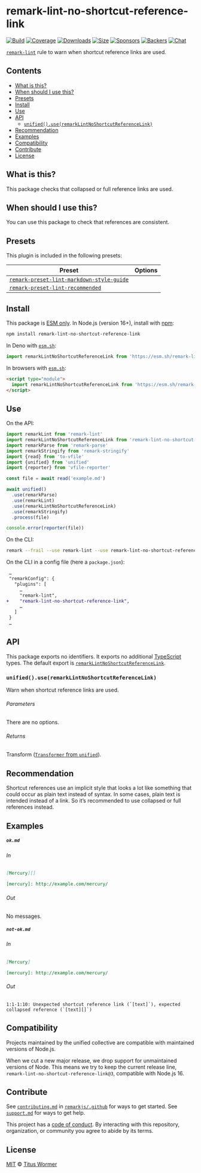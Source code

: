 <!--This file is generated-->

# remark-lint-no-shortcut-reference-link

[![Build][badge-build-image]][badge-build-url]
[![Coverage][badge-coverage-image]][badge-coverage-url]
[![Downloads][badge-downloads-image]][badge-downloads-url]
[![Size][badge-size-image]][badge-size-url]
[![Sponsors][badge-funding-sponsors-image]][badge-funding-url]
[![Backers][badge-funding-backers-image]][badge-funding-url]
[![Chat][badge-chat-image]][badge-chat-url]

[`remark-lint`][github-remark-lint] rule to warn when shortcut reference links are used.

## Contents

* [What is this?](#what-is-this)
* [When should I use this?](#when-should-i-use-this)
* [Presets](#presets)
* [Install](#install)
* [Use](#use)
* [API](#api)
  * [`unified().use(remarkLintNoShortcutReferenceLink)`](#unifieduseremarklintnoshortcutreferencelink)
* [Recommendation](#recommendation)
* [Examples](#examples)
* [Compatibility](#compatibility)
* [Contribute](#contribute)
* [License](#license)

## What is this?

This package checks that collapsed or full reference links are used.

## When should I use this?

You can use this package to check that references are consistent.

## Presets

This plugin is included in the following presets:

| Preset | Options |
| - | - |
| [`remark-preset-lint-markdown-style-guide`](https://github.com/remarkjs/remark-lint/tree/main/packages/remark-preset-lint-markdown-style-guide) | |
| [`remark-preset-lint-recommended`](https://github.com/remarkjs/remark-lint/tree/main/packages/remark-preset-lint-recommended) | |

## Install

This package is [ESM only][github-gist-esm].
In Node.js (version 16+),
install with [npm][npm-install]:

```sh
npm install remark-lint-no-shortcut-reference-link
```

In Deno with [`esm.sh`][esm-sh]:

```js
import remarkLintNoShortcutReferenceLink from 'https://esm.sh/remark-lint-no-shortcut-reference-link@3'
```

In browsers with [`esm.sh`][esm-sh]:

```html
<script type="module">
  import remarkLintNoShortcutReferenceLink from 'https://esm.sh/remark-lint-no-shortcut-reference-link@3?bundle'
</script>
```

## Use

On the API:

```js
import remarkLint from 'remark-lint'
import remarkLintNoShortcutReferenceLink from 'remark-lint-no-shortcut-reference-link'
import remarkParse from 'remark-parse'
import remarkStringify from 'remark-stringify'
import {read} from 'to-vfile'
import {unified} from 'unified'
import {reporter} from 'vfile-reporter'

const file = await read('example.md')

await unified()
  .use(remarkParse)
  .use(remarkLint)
  .use(remarkLintNoShortcutReferenceLink)
  .use(remarkStringify)
  .process(file)

console.error(reporter(file))
```

On the CLI:

```sh
remark --frail --use remark-lint --use remark-lint-no-shortcut-reference-link .
```

On the CLI in a config file (here a `package.json`):

```diff
 …
 "remarkConfig": {
   "plugins": [
     …
     "remark-lint",
+    "remark-lint-no-shortcut-reference-link",
     …
   ]
 }
 …
```

## API

This package exports no identifiers.
It exports no additional [TypeScript][typescript] types.
The default export is
[`remarkLintNoShortcutReferenceLink`][api-remark-lint-no-shortcut-reference-link].

### `unified().use(remarkLintNoShortcutReferenceLink)`

Warn when shortcut reference links are used.

###### Parameters

There are no options.

###### Returns

Transform ([`Transformer` from `unified`][github-unified-transformer]).

## Recommendation

Shortcut references use an implicit style that looks a lot like something
that could occur as plain text instead of syntax.
In some cases,
plain text is intended instead of a link.
So it’s recommended to use collapsed or full references instead.

## Examples

##### `ok.md`

###### In

```markdown
[Mercury][]

[mercury]: http://example.com/mercury/
```

###### Out

No messages.

##### `not-ok.md`

###### In

```markdown
[Mercury]

[mercury]: http://example.com/mercury/
```

###### Out

```text
1:1-1:10: Unexpected shortcut reference link (`[text]`), expected collapsed reference (`[text][]`)
```

## Compatibility

Projects maintained by the unified collective are compatible with maintained
versions of Node.js.

When we cut a new major release, we drop support for unmaintained versions of
Node.
This means we try to keep the current release line,
`remark-lint-no-shortcut-reference-link@3`,
compatible with Node.js 16.

## Contribute

See [`contributing.md`][github-dotfiles-contributing] in [`remarkjs/.github`][github-dotfiles-health] for ways
to get started.
See [`support.md`][github-dotfiles-support] for ways to get help.

This project has a [code of conduct][github-dotfiles-coc].
By interacting with this repository, organization, or community you agree to
abide by its terms.

## License

[MIT][file-license] © [Titus Wormer][author]

[api-remark-lint-no-shortcut-reference-link]: #unifieduseremarklintnoshortcutreferencelink

[author]: https://wooorm.com

[badge-build-image]: https://github.com/remarkjs/remark-lint/workflows/main/badge.svg

[badge-build-url]: https://github.com/remarkjs/remark-lint/actions

[badge-chat-image]: https://img.shields.io/badge/chat-discussions-success.svg

[badge-chat-url]: https://github.com/remarkjs/remark/discussions

[badge-coverage-image]: https://img.shields.io/codecov/c/github/remarkjs/remark-lint.svg

[badge-coverage-url]: https://codecov.io/github/remarkjs/remark-lint

[badge-downloads-image]: https://img.shields.io/npm/dm/remark-lint-no-shortcut-reference-link.svg

[badge-downloads-url]: https://www.npmjs.com/package/remark-lint-no-shortcut-reference-link

[badge-funding-backers-image]: https://opencollective.com/unified/backers/badge.svg

[badge-funding-sponsors-image]: https://opencollective.com/unified/sponsors/badge.svg

[badge-funding-url]: https://opencollective.com/unified

[badge-size-image]: https://img.shields.io/bundlejs/size/remark-lint-no-shortcut-reference-link

[badge-size-url]: https://bundlejs.com/?q=remark-lint-no-shortcut-reference-link

[esm-sh]: https://esm.sh

[file-license]: https://github.com/remarkjs/remark-lint/blob/main/license

[github-dotfiles-coc]: https://github.com/remarkjs/.github/blob/main/code-of-conduct.md

[github-dotfiles-contributing]: https://github.com/remarkjs/.github/blob/main/contributing.md

[github-dotfiles-health]: https://github.com/remarkjs/.github

[github-dotfiles-support]: https://github.com/remarkjs/.github/blob/main/support.md

[github-gist-esm]: https://gist.github.com/sindresorhus/a39789f98801d908bbc7ff3ecc99d99c

[github-remark-lint]: https://github.com/remarkjs/remark-lint

[github-unified-transformer]: https://github.com/unifiedjs/unified#transformer

[npm-install]: https://docs.npmjs.com/cli/install

[typescript]: https://www.typescriptlang.org
